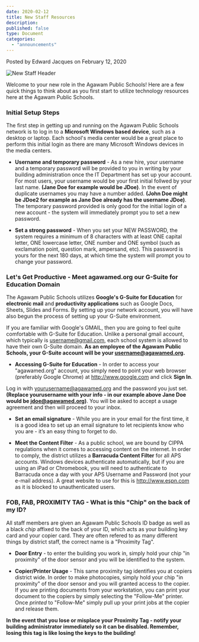 ```yaml
---
date: 2020-02-12
title: New Staff Resources
description:
published: false
type: Document
categories:
  - "announcements"
---
```

Posted by Edward Jacques on February 12, 2020

![New Staff Header](https://github.com/Agawam-Technology/Technology-Website/blob/master/images/New%20Staff%20Graphic.png)

Welcome to your new role in the Agawam Public Schools!  Here are a few quick things to think about as you first start to utilize technology resources here at the Agawam Public Schools.

### Initial Setup Steps

The first step in getting up and running on the Agawam Public Schools network is to log in to a **Microsoft Windows based device**, such as a desktop or laptop.  Each school's media center would be a great place to perform this initial login as there are many Microsoft Windows devices in the media centers.

- **Username and temporary password** - As a new hire, your username and a temporary password will be provided to you in writing by your building administration once the IT Department has set up your account.  For most users, your username would be your first initial follwed by your last name.  **(Jane Doe for example would be JDoe)**.  In the event of duplicate usernames you may have a number added.  **(John Doe might be JDoe2 for example as Jane Doe already has the username JDoe)**.  The temporary password provided is only good for the initial login of a new account - the system will immediately prompt you to set a new password.

- **Set a strong password** - When you set your NEW PASSWORD, the system requires a minimum of 8 characters with at least ONE capital letter, ONE lowercase letter, ONE number and ONE symbol (such as exclamation point, question mark, ampersand, etc).  This password is yours for the next 180 days, at which time the system will prompt you to change your password.

### Let's Get Productive - Meet agawamed.org our G-Suite for Education Domain

The Agawam Public Schools utilizes **Google's G-Suite for Education** for **electronic mail** and **productivity applications** such as Google Docs, Sheets, Slides and Forms.  By setting up your network account, you will have also begun the process of setting up your G-Suite environment.

If you are familiar with Google's GMAIL, then you are going to feel quite comfortable with G-Suite for Education.  Unlike a personal gmail account, which typically is username@gmail.com, each school system is allowed to have their own G-Suite domain.  **As an employee of the Agawam Public Schools, your G-Suite account will be your username@agawamed.org.**

- **Accessing G-Suite for Education** - In order to access your "agawamed.org" account, you simply need to point your web browser (preferably Google Chrome) at http://www.google.com and click **Sign In**.

Log in with yourusername@agawamed.org and the password you just set.  **(Replace yourusername with your info - in our example above Jane Doe would be jdoe@agawamed.org)**.  You will be asked to accept a usage agreement and then will proceed to your inbox.
 - **Set an email signature** - While you are in your email for the first time, it is a good idea to set up an email signature to let recipients know who you are - it’s an easy thing to forget to do.
 
- **Meet the Content Filter** - As a public school, we are bound by CIPPA regulations when it comes to accessing content on the internet. In order to comply, the district utilizes a **Barracuda Content Filter** for all APS accounts.  Windows devices authenticate automatically, but if you are using an iPad or Chromebook, you will need to authenticate to Barracuda once a day with your APS Username and Password (not your e-mail address).  A great website to use for this is http://www.espn.com as it is blocked to unauthenticated users.

### FOB, FAB, PROXIMITY TAG - What is this "Chip" on the back of my ID?

All staff members are given an Agawam Public Schools ID badge as well as a black _chip_ affixed to the back of your ID, which acts as your building key card and your copier card.  They are often refered to as many different things by district staff, the correct name is a "Proximity Tag". 

- **Door Entry** - to enter the building you work in, simply hold your chip "in proximity" of the door sensor and you will be identified to the system.

- **Copier/Printer Usage** - This same proximity tag identifies you at copiers district wide.  In order to make photocopies, simply hold your chip "in proximity" of the door sensor and you will granted access to the copier.  If you are printing documents from your workstation, you can print your document to the copiers by simply selecting the "Follow-Me" printer.  Once _printed_ to "Follow-Me" simply pull up your print jobs at the copier and release them. 

**In the event that you lose or misplace your Proximity Tag - notify your building administrator immediately so it can be disabled.  Remember, losing this tag is like losing the keys to the building!**
